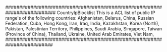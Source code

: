 ##########################################################################
CountryIpBlocklist
This is a ACL list of public IP range's of the following countries:
Afghanistan,
Belarus,
China,
Russian Federation,
Cuba,
Hong Kong,
Iran,
Iraq,
India,
Kazakhstan,
Korea (North),
Pakistan,
Palestinian Territory,
Philippines,
Saudi Arabia,
Singapore,
Taiwan (Province of China),
Thailand,
Ukraine,
United Arab Emirates,
Viet Nam,
#########################################################################
